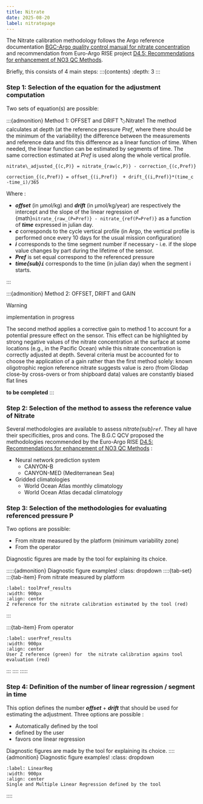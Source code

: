 ```yaml
---
title: Nitrate
date: 2025-08-20
label: nitratepage
---
```


The Nitrate calibration methodology follows the Argo reference documentation [BGC-Argo quality control manual for nitrate concentration](https://doi.org/10.13155/84370) and recommendation from Euro-Argo RISE project  [D4.5: Recommendations for enhancement of NO3 QC Methods](https://zenodo.org/records/7369098⁠).

Briefly, this consists of 4 main steps: 
:::{contents}
:depth: 3
:::


### Step 1: Selection of the equation for the adjustment computation

Two sets of equation(s) are possible:

:::{admonition} Method 1: OFFSET and DRIFT
:label:Nitrate1
The method calculates at depth (at the reference pressure *Pref*, where there should be the minimum of the variability) the difference between the measurements and reference data and fits this difference as a linear function of time. When needed, the linear function can be estimated by segments of time. The same correction estimated at *Pref* is used along the whole vertical profile.

```{math}
nitrate\_adjusted_{(c,P)} = nitrate_{raw(c,P)} - correction_{(c,Pref)}
```
```{math}
correction_{(c,Pref)} = offset_{(i,Pref)}  + drift_{(i,Pref)}*(time_c -time_i)/365
```

Where : 
- ***offset*** (in µmol/kg) and ***drift*** (in µmol/kg/year) are respectively the intercept and the slope of the linear regression of {math}`nitrate_{raw_(P=Pref)} - nitrate_{ref(P=Pref)}` as a function of ***time*** expressed in julian day.
- ***c*** corresponds to the cycle vertical profile (in Argo, the vertical profile is performed once every 10 days for the usual mission configuration)
- ***i*** corresponds to the time segment number if necessary - i.e. if the slope value changes by part during the lifetime of the sensor.	
- ***Pref*** is set equal correspond to the referenced pressure
- ***time{sub}`i`*** corresponds to the time (in julian day) when the segment i starts. 

:::

:::{admonition} Method 2: OFFSET, DRIFT and GAIN
<!-- :class: dropdown  -->

> [!WARNING]
> implementation in progress

The second method applies a corrective gain to method 1 to account for a potential pressure effect on the sensor. This effect can be highlighted by strong negative values of the nitrate concentration at the surface at some locations (e.g., in the Pacific Ocean) while this nitrate concentration is correctly adjusted at depth. Several criteria must be accounted for to choose the application of a gain rather than the first method solely:
known oligotrophic region
reference nitrate suggests value is zero (from Glodap close-by cross-overs or from shipboard data)
values are constantly biased
flat lines

**to be completed**
:::

### Step 2: Selection of the method to assess the reference value of Nitrate
Several methodologies are available to assess *nitrate{sub}`ref`*. They all have their specificities, pros and cons.  The B.G.C QCV proposed the methodologies recommended by the Euro-Argo RISE [D4.5: Recommendations for enhancement of NO3 QC Methods](https://zenodo.org/records/7369098)⁠ :
- Neural network prediction system
  * CANYON-B 
  * CANYON-MED (Mediterranean Sea)
- Gridded climatologies
  * World Ocean Atlas monthly climatology
  * World Ocean Atlas decadal climatology

### Step 3: Selection of the methodologies for evaluating referenced pressure P
Two options are possible:
- From nitrate measured by the platform (minimum variability zone)
- From the operator

Diagnostic figures are made by the tool for explaining its choice.

:::::{admonition} Diagnostic figure examples!
:class: dropdown
::::{tab-set}
  :::{tab-item} From nitrate measured by platform
  ```{figure}  ../../embedded-ressources/figures/S132b_6990636_harm_C4-nitrateZvar_ref_results.png
  :label: toolPref_results
  :width: 900px
  :align: center
  Z reference for the nitrate calibration estimated by the tool (red)
  ```
  :::

  :::{tab-item} From operator
  ```{figure}  ../../embedded-ressources/figures/S132a_4903881_harm_C1-nitrateZvar_ref_results.png
  :label: userPref_results
  :width: 900px
  :align: center
  User Z reference (green) for  the nitrate calibration agains tool evaluation (red)
  ```
  :::
::::
:::::

### Step 4: Definition of the number of linear regression / segment in time 
This option defines the number ***offset*** + ***drift*** that should be used for estimating the adjustment.
Three options are possible : 
- Automatically defined by the tool
- defined by the user
- favors one linear regression

Diagnostic figures are made by the tool for explaining its choice.
::::{admonition} Diagnostic figure examples!
:class: dropdown
```{figure}  ../../embedded-ressources/figures/S132c_3902124_harm_qced_C1-nitrateRaw-Ref_Analysis_ref#01_LinearModel.png
:label: LinearReg
:width: 900px
:align: center
Single and Multiple Linear Regression defined by the tool
```
::::